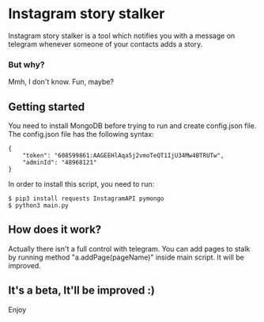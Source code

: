 # Instagram story stalker

Instagram story stalker is a tool which notifies you with a message on telegram whenever someone of your contacts adds a story.
### But why?
Mmh, I don't know. Fun, maybe?

## Getting started
You need to install MongoDB before trying to run and create config.json file.
The config.json file has the following syntax:
```
{
    "token": "608599861:AAGEEHlAqa5j2vmoTeQT1IjU34Mw4BTRUTw",
    "adminId": "48968121"
}
```

In order to install this script, you need to run:
```
$ pip3 install requests InstagramAPI pymongo
$ python3 main.py
```

## How does it work?
Actually there isn't a full control with telegram. You can add pages to stalk by running method "a.addPage(pageName)" inside main script. It will be improved.


## It's a beta, It'll be improved :)
Enjoy